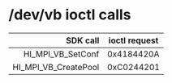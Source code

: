 /dev/vb ioctl calls
====================

| SDK call                       | ioctl request    |
|-------------------------------:|------------------|
| HI_MPI_VB_SetConf              | 0x4184420A       |
| HI_MPI_VB_CreatePool           | 0xC0244201       |

